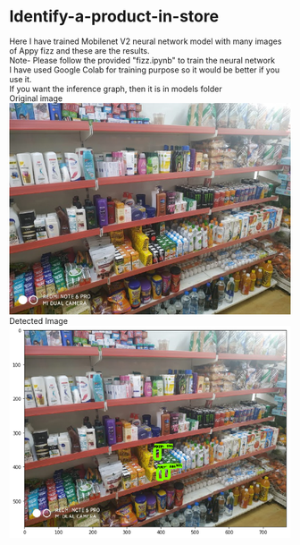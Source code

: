 # Identify-a-product-in-store
Here I have trained Mobilenet V2 neural network model with many images of Appy fizz and these are the results. <br/>
Note-
Please follow the provided "fizz.ipynb" to train the neural network<br/>
I have used Google Colab for training purpose so it would be better if you use it.<br/>
If you want the inference graph, then it is in models folder<br/>
Original image<br/>
![alt text](img1.jpg)<br/>
Detected Image<br/>
![alt text](img2.jpg)<br/>
